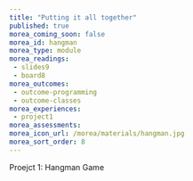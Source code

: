 ```yaml
---
title: "Putting it all together"
published: true
morea_coming_soon: false
morea_id: hangman
morea_type: module
morea_readings:
 - slides9
 - board8
morea_outcomes:
 - outcome-programming
 - outcome-classes
morea_experiences:
 - project1
morea_assessments:
morea_icon_url: /morea/materials/hangman.jpg
morea_sort_order: 8
---
```


Proejct 1: Hangman Game